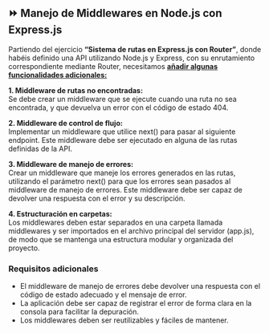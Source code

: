 ## ⏩ Manejo de Middlewares en Node.js con Express.js

Partiendo del ejercicio **“Sistema de rutas en Express.js con Router”**, donde habéis definido una API utilizando Node.js y Express, con su enrutamiento correspondiente mediante Router, necesitamos **<u>añadir algunas funcionalidades adicionales:</u>**

**1. Middleware de rutas no encontradas:**  
Se debe crear un middleware que se ejecute cuando una ruta no sea encontrada, y que devuelva un error con el código de estado 404.

**2. Middleware de control de flujo:**  
Implementar un middleware que utilice next() para pasar al siguiente endpoint. Este middleware debe ser ejecutado en alguna de las rutas definidas de la API.

**3. Middleware de manejo de errores:**  
Crear un middleware que maneje los errores generados en las rutas, utilizando el parámetro next() para que los errores sean pasados al middleware de manejo de errores. Este middleware debe ser capaz de devolver una respuesta con el error y su descripción.

**4. Estructuración en carpetas:**  
Los middlewares deben estar separados en una carpeta llamada middlewares y ser importados en el archivo principal del servidor (app.js), de modo que se mantenga una estructura modular y organizada del proyecto.

### Requisitos adicionales

- El middleware de manejo de errores debe devolver una respuesta con el código de estado adecuado y el mensaje de error.
- La aplicación debe ser capaz de registrar el error de forma clara en la consola para facilitar la depuración.
- Los middlewares deben ser reutilizables y fáciles de mantener.
